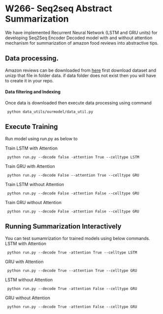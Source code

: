 # W266- Seq2seq Abstract Summarization
We have implemented Recurrent Neural Network (LSTM and GRU units) for developing Seq2Seq Encoder Decoded model with and without attention mechanism for
summarization of amazon food reviews into abstractive tips.
## Data processing. 
Amazon reviews can be downloaded from 
<a href="https://snap.stanford.edu/data/web-FineFoods.html">here</a>
first download dataset and unizp that file in folder data. if data folder does not exist then you will have to create it in your repo.

#### Data filtering and Indexing
Once data is downloaded then execute data processing using command
```
 python data_utils/ourmodel/data_util.py
```
## Execute Training

Run model using run.py as below to 

Train LSTM with Attention
```
 python run.py --decode false -attention True --celltype LSTM
```
Train GRU with Attention
```
 python run.py --decode False --attention True --celltype GRU
```
Train LSTM without Attention
```
 python run.py --decode False -attention False --celltype GRU
```
Train GRU without Attention
```
 python run.py --decode False -attention False --celltype GRU
```
## Running Summarization Interactively

You can test sumamrization for trained models using below commands.
 LSTM with Attention
```
 python run.py --decode True -attention True --celltype LSTM
```
GRU with Attention
```
 python run.py --decode True --attention True --celltype GRU
```
LSTM without Attention
```
 python run.py --decode True -attention False --celltype GRU
```
GRU without Attention
```
 python run.py --decode True -attention False --celltype GRU
```
